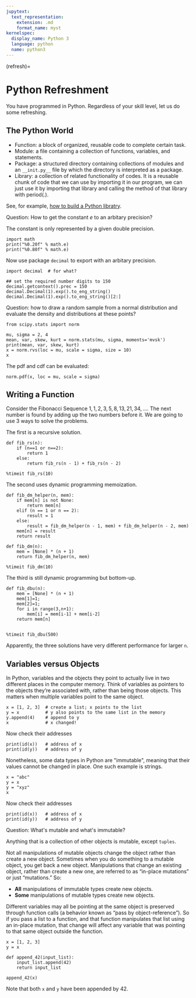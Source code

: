 ```yaml
---
jupytext:
  text_representation:
    extension: .md
    format_name: myst
kernelspec:
  display_name: Python 3
  language: python
  name: python3
---
```


(refresh)=

# Python Refreshment

You have programmed in Python. Regardless of your skill level, let us
do some refreshing.

## The Python World

+ Function: a block of organized, reusable code to complete certain
  task.
+ Module: a file containing a collection of functions, variables, and
  statements.
+ Package: a structured directory containing collections of modules
  and an `__init.py__` file by which the directory is interpreted as a
  package.
+ Library: a collection of related functionality of codes. It is a
  reusable chunk of code that we can use by importing it in our
  program, we can just use it by importing that library and calling
  the method of that library with period(.).
  
See, for example, [how to build a Python
libratry](https://medium.com/analytics-vidhya/how-to-create-a-python-library-7d5aea80cc3f).


Question: How to get the constant $e$ to an arbitary precision?

The constant is only represented by a given double precision.
```{code-cell} ipython3
import math
print("%0.20f" % math.e)
print("%0.80f" % math.e)
```
Now use package `decimal` to export with an arbitary precision.
```{code-cell} ipython3
import decimal  # for what?

## set the required number digits to 150
decimal.getcontext().prec = 150
decimal.Decimal(1).exp().to_eng_string()
decimal.Decimal(1).exp().to_eng_string()[2:]
```

Question: how to draw a random sample from a normal distribution and
evaluate the density and distributions at these points?
```{code-cell} ipython3
from scipy.stats import norm

mu, sigma = 2, 4
mean, var, skew, kurt = norm.stats(mu, sigma, moments='mvsk')
print(mean, var, skew, kurt)
x = norm.rvs(loc = mu, scale = sigma, size = 10)
x
```
The pdf and cdf can be evaluated:
```{code-cell} ipython3
norm.pdf(x, loc = mu, scale = sigma)
```

## Writing a Function

Consider the Fibonacci Sequence
$1, 1, 2, 3, 5, 8, 13, 21, 34, ...$.
The next number is found by adding up the two numbers before it.
We are going to use 3 ways to solve the problems.


The first is a recursive solution.
```{code-cell} ipython3
def fib_rs(n):
    if (n==1 or n==2):
        return 1
    else:
        return fib_rs(n - 1) + fib_rs(n - 2)

%timeit fib_rs(10)
```

The second uses dynamic programming memoization.
```{code-cell} ipython3
def fib_dm_helper(n, mem):
    if mem[n] is not None:
        return mem[n]
    elif (n == 1 or n == 2):
        result = 1
    else:
        result = fib_dm_helper(n - 1, mem) + fib_dm_helper(n - 2, mem)
    mem[n] = result
    return result

def fib_dm(n):
    mem = [None] * (n + 1)
    return fib_dm_helper(n, mem)

%timeit fib_dm(10)
```

The third is still dynamic programming but bottom-up.
```{code-cell} ipython3
def fib_dbu(n):
    mem = [None] * (n + 1)
    mem[1]=1;
    mem[2]=1;
    for i in range(3,n+1):
        mem[i] = mem[i-1] + mem[i-2]
    return mem[n]
        

%timeit fib_dbu(500)
```

Apparently, the three solutions have very different performance for
larger `n`.


## Variables versus Objects

In Python, variables and the objects they point to actually live in
two different places in the computer memory. Think of variables as
pointers to the objects they’re associated with, rather than being
those objects. This matters when multiple variables point to the same
object.
```{code-cell} ipython3
x = [1, 2, 3]  # create a list; x points to the list
y = x          # y also points to the same list in the memory
y.append(4)    # append to y
x              # x changed!
```
Now check their addresses
```{code-cell} ipython3
print(id(x))   # address of x
print(id(y))   # address of y
```


Nonetheless, some data types in Python are "immutable", meaning that
their values cannot be changed in place. One such example is strings.
```{code-cell} ipython3
x = "abc"
y = x
y = "xyz"
x
```

Now check their addresses
```{code-cell} ipython3
print(id(x))   # address of x
print(id(y))   # address of y
```

Question: What's mutable and what's immutable?

Anything that is a collection of other objects is mutable, except
``tuples``.

Not all manipulations of mutable objects change the object rather than
create a new object. Sometimes when you do something to a mutable
object, you get back a new object. Manipulations that change an
existing object, rather than create a new one, are referred to as
“in-place mutations” or just “mutations.” So:

+ __All__ manipulations of immutable types create new objects.
+ __Some__ manipulations of mutable types create new objects.

Different variables may all be pointing at the same object is
preserved through function calls (a behavior known as “pass by
object-reference”). So if you pass a list to a function, and that
function manipulates that list using an in-place mutation, that change
will affect any variable that was pointing to that same object outside
the function.
```{code-cell} ipython3
x = [1, 2, 3]
y = x

def append_42(input_list):
    input_list.append(42)
    return input_list

append_42(x)
```
Note that both `x` and `y` have been appended by $42$.


